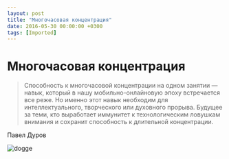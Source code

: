 ```yaml
---
layout: post
title: "Многочасовая концентрация"
date: 2016-05-30 00:00:00 +0300
tags: [Imported]
---
```

# Многочасовая концентрация 

> Способность к многочасовой концентрации на одном занятии — навык, который в нашу мобильно-онлайновую эпоху встречается все реже. Но именно этот навык необходим для интеллектуального, творческого или духовного прорыва. Будущее за теми, кто выработает иммунитет к технологическим ловушкам внимания и сохранит способность к длительной концентрации.

Павел Дуров

![dogge](https://vlaim.s3.amazonaws.com/uploads/2016/05/dogge-1024x768.jpeg)